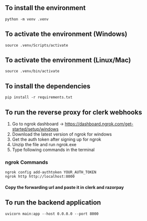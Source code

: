 ## To install the environment
    python -m venv .venv

## To activate the environment (Windows)
    source .venv/Scripts/activate

## To activate the environment (Linux/Mac)
    source .venv/bin/activate

## To install the dependencies
    pip install -r requirements.txt

## To run the reverse proxy for clerk webhooks
1. Go to ngrok dashboard -> https://dashboard.ngrok.com/get-started/setup/windows
2. Download the latest version of ngrok for windows
3. Get the auth token after signing up for ngrok
4. Unzip the file and run ngrok.exe
5. Type following commands in the terminal

### ngrok Commands
    ngrok config add-authtoken YOUR_AUTH_TOKEN
    ngrok http http://localhost:8000

#### Copy the forwarding url and paste it in clerk and razorpay

## To run the backend application
    uvicorn main:app --host 0.0.0.0 --port 8000